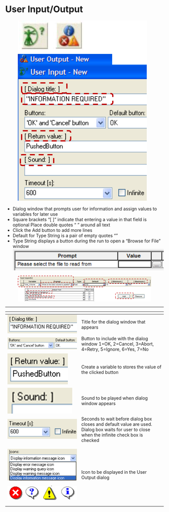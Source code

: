 # User Input/Output

<figure><img src="../../.gitbook/assets/image (131) (1) (1) (1).png" alt=""><figcaption></figcaption></figure>

* Dialog window that prompts user for information and assign values to variables for later use&#x20;
* Square brackets “\[ ]” indicate that entering a value in that field is optional Place double quotes “ ” around all text&#x20;
* Click the Add button to add more lines&#x20;
* Default for Type String is a pair of empty quotes “”&#x20;
* Type String displays a button during the run to open a “Browse for File” window\
  ![](<../../.gitbook/assets/image (133) (1) (1) (1).png>)

<figure><img src="../../.gitbook/assets/image (132) (1) (1) (1).png" alt=""><figcaption></figcaption></figure>



***

<table data-header-hidden><thead><tr><th width="221"></th><th></th></tr></thead><tbody><tr><td><img src="../../.gitbook/assets/image (134) (1) (1) (1).png" alt="" data-size="original"></td><td>Title for the dialog window that appears</td></tr><tr><td><img src="../../.gitbook/assets/image (135) (1) (1) (1).png" alt="" data-size="original"></td><td>Button to include with the dialog window 1=OK, 2=Cancel, 3=Abort, 4=Retry, 5=Ignore, 6=Yes, 7=No</td></tr><tr><td><img src="../../.gitbook/assets/image (136) (1) (1) (1).png" alt="" data-size="original"></td><td>Create a variable to stores the value of the clicked button</td></tr><tr><td><img src="../../.gitbook/assets/image (137) (1) (1) (1).png" alt="" data-size="original"></td><td>Sound to be played when dialog window appears</td></tr><tr><td><img src="../../.gitbook/assets/image (138) (1) (1) (1).png" alt="" data-size="original"></td><td>Seconds to wait before dialog box closes and default value are used. Dialog box waits for user to close when the infinite check box is checked</td></tr><tr><td><p><img src="../../.gitbook/assets/image (139) (1) (1) (1).png" alt="" data-size="original"></p><p></p><p><img src="../../.gitbook/assets/image (142) (1) (1) (1).png" alt="" data-size="original"></p><p></p></td><td>Icon to be displayed in the User Output dialog</td></tr></tbody></table>

